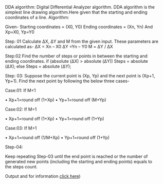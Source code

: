 DDA algorithm: Digital Differential Analyzer algorithm.
DDA algorithm is the simplest line drawing algorithm.Here given that the starting and ending coordinates of a line.
Algorithm: 

Given-
Starting coordinates = (X0, Y0)
Ending coordinates = (Xn, Yn)
And Xp=X0, Yp=Y0

Step: 01
Calculate ΔX, ΔY and M from the given input.
These parameters are calculated as-
ΔX = Xn – X0
ΔY =Yn – Y0
M = ΔY / ΔX

Step:02
Find the number of steps or points in between the starting and ending coordinates.
if (absolute (ΔX) > absolute (ΔY))
Steps = absolute (ΔX);
else
Steps = absolute (ΔY);

Step: 03:
Suppose the current point is (Xp, Yp) and the next point is (Xp+1, Yp+1).
Find the next point by following the below three cases-

Case:01: If  M<1

•	Xp+1=round off (1+Xp)
•	Yp+1=round off (M+Yp)

Case:02: If  M=1

•	Xp+1=round off (1+Xp)
•	Yp+1=round off (1+Yp)

Case:03: If  M>1

•	Xp+1=round off (1/M+Xp)
•	Yp+1=round off (1+Yp)


Step-04:
 
Keep repeating Step-03 until the end point is reached or the number of generated new points (including the starting and ending points) equals to the steps count.

Output and for information [click here](https://drive.google.com/file/d/1Vxy67tbutN8DEAt4zfXhYIgaWw942O-R/view?usp=sharing))


